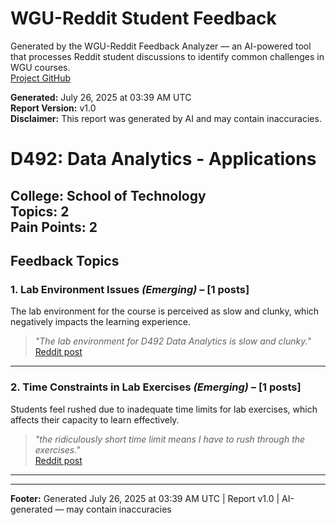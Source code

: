 # WGU-Reddit Student Feedback

Generated by the WGU-Reddit Feedback Analyzer — an AI-powered tool that processes Reddit student discussions to identify common challenges in WGU courses.  
[Project GitHub](https://wgudataninja.github.io/wgu-reddit-monitoring-pipeline/)

**Generated:** July 26, 2025 at 03:39 AM UTC  
**Report Version:** v1.0  
**Disclaimer:** This report was generated by AI and may contain inaccuracies.  
# D492: Data Analytics - Applications
**College:** School of Technology  
**Topics:** 2  
**Pain Points:** 2  
---
## Feedback Topics
### 1. Lab Environment Issues _(Emerging)_ – [1 posts]
The lab environment for the course is perceived as slow and clunky, which negatively impacts the learning experience.  
> _"The lab environment for D492 Data Analytics is slow and clunky."_  
> [Reddit post](https://reddit.com/comments/1hftslm)  
---
### 2. Time Constraints in Lab Exercises _(Emerging)_ – [1 posts]
Students feel rushed due to inadequate time limits for lab exercises, which affects their capacity to learn effectively.  
> _"the ridiculously short time limit means I have to rush through the exercises."_  
> [Reddit post](https://reddit.com/comments/1hftslm)  
---
---
**Footer:** Generated July 26, 2025 at 03:39 AM UTC | Report v1.0 | AI-generated — may contain inaccuracies  